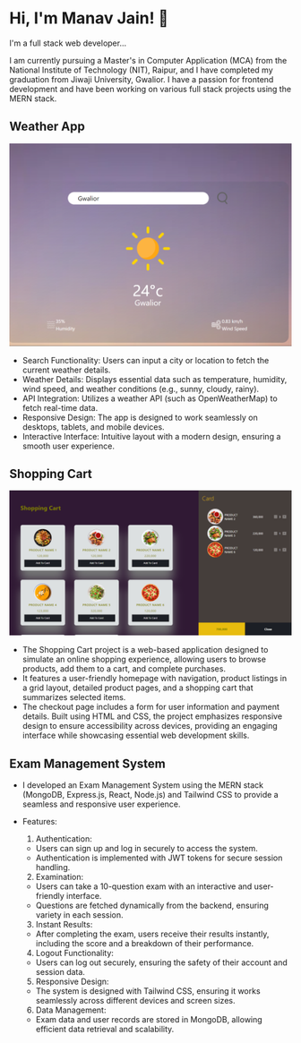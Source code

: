 # Hi, I'm Manav Jain! 👋
I'm a full stack web developer...

I am currently pursuing a Master's in Computer Application (MCA) from the National Institute of Technology (NIT), Raipur, and I have completed my graduation from Jiwaji University, Gwalior. I have a passion for frontend development and have been working on various full stack projects using the MERN stack.

## Weather App
![Weather App](https://github.com/ManavJain01/CodeClause-Internship/blob/main/assets/WeatherApp.png?raw=true)

* Search Functionality: Users can input a city or location to fetch the current weather details.
* Weather Details: Displays essential data such as temperature, humidity, wind speed, and weather conditions (e.g., sunny, cloudy, rainy).
* API Integration: Utilizes a weather API (such as OpenWeatherMap) to fetch real-time data.
* Responsive Design: The app is designed to work seamlessly on desktops, tablets, and mobile devices.
* Interactive Interface: Intuitive layout with a modern design, ensuring a smooth user experience.


## Shopping Cart
![Shopping Cart](https://github.com/ManavJain01/CodeClause-Internship/blob/main/assets/Shopping%20Cart.png?raw=true)

* The Shopping Cart project is a web-based application designed to simulate an online shopping experience, allowing users to browse products, add them to a cart, and complete purchases.
* It features a user-friendly homepage with navigation, product listings in a grid layout, detailed product pages, and a shopping cart that summarizes selected items.
* The checkout page includes a form for user information and payment details. Built using HTML and CSS, the project emphasizes responsive design to ensure accessibility across devices, providing an engaging interface while showcasing essential web development skills.

## Exam Management System
* I developed an Exam Management System using the MERN stack (MongoDB, Express.js, React, Node.js) and Tailwind CSS to provide a seamless and responsive user experience.
* Features:
    1. Authentication:
    * Users can sign up and log in securely to access the system.
    * Authentication is implemented with JWT tokens for secure session handling.

    2. Examination:
    * Users can take a 10-question exam with an interactive and user-friendly interface.
    * Questions are fetched dynamically from the backend, ensuring variety in each session.

    3. Instant Results:
    * After completing the exam, users receive their results instantly, including the score and a breakdown of their performance.

    4. Logout Functionality:
    * Users can log out securely, ensuring the safety of their account and session data.

    5. Responsive Design:
    * The system is designed with Tailwind CSS, ensuring it works seamlessly across different devices and screen sizes.

    6. Data Management:
    * Exam data and user records are stored in MongoDB, allowing efficient data retrieval and scalability.   